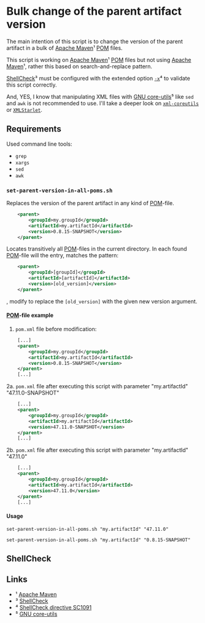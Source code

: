 # Bulk change of the parent artifact version

The main intention of this script is to change the version of the parent artifact in a bulk of [Apache Maven][maven]¹ [POM][maven-pom] files.

This script is working on [Apache Maven][maven]¹ [POM][maven-pom] files but not using [Apache Maven][maven]¹, rather this based on search-and-replace pattern.

[ShellCheck][shellcheck]³ must be configured with the extended option [`-x`][SC1091]⁴ to validate this script correctly.

And, YES, I know that manipulating XML files with [GNU core-utils][core-utils]⁵ like `sed` and `awk` is not recommended to use.
I'll take a deeper look on [`xml-coreutils`][xml-coreutils] or [`XMLStarlet`][xmlstarlet].

## Requirements

Used command line tools:

* `grep`
* `xargs`
* `sed`
* `awk`

### `set-parent-version-in-all-poms.sh`

Replaces the version of the parent artifact in any kind of [POM][maven-pom]-file.

```xml
    <parent>
        <groupId>my.groupId</groupId>
        <artifactId>my.artifactId</artifactId>
        <version>0.8.15-SNAPSHOT</version>
    </parent>
```

Locates transitively all [POM][maven-pom]-files in the current directory.
In each found [POM][maven-pom]-file will the entry,  matches the pattern:

```xml
    <parent>
        <groupId>[groupId]</groupId>
        <artifactId>[artifactId]</artifactId>
        <version>[old_version]</version>
    </parent>
```

, modify to replace the `[old_version]` with the given new version argument.

#### [POM][maven-pom]-file example

1. `pom.xml` file before modification:

```xml
    [...]
    <parent>
        <groupId>my.groupId</groupId>
        <artifactId>my.artifactId</artifactId>
        <version>0.8.15-SNAPSHOT</version>
    </parent>
    [...]
```

2a. `pom.xml` file after executing this script with parameter "my.artifactId" "47.11.0-SNAPSHOT"

```xml
    [...]
    <parent>
        <groupId>my.groupId</groupId>
        <artifactId>my.artifactId</artifactId>
        <version>47.11.0-SNAPSHOT</version>
    </parent>
    [...]
```

2b. `pom.xml` file after executing this script with parameter "my.artifactId" "47.11.0"

```xml
    [...]
    <parent>
        <groupId>my.groupId</groupId>
        <artifactId>my.artifactId</artifactId>
        <version>47.11.0</version>
    </parent>
    [...]
```

#### Usage

`set-parent-version-in-all-poms.sh "my.artifactId" "47.11.0"`

`set-parent-version-in-all-poms.sh "my.artifactId" "0.8.15-SNAPSHOT"`

## ShellCheck

## Links

* ¹ [Apache Maven][maven]
* ³ [ShellCheck][shellcheck]
* ⁴ [ShellCheck directive SC1091][SC1091]
* ⁵ [GNU core-utils][core-utils]

[maven]:https://maven.apache.org
[p2-maven-plugin]:https://github.com/reficio/p2-maven-plugin
[shellcheck]:https://www.shellcheck.net
[SC1091]:https://github.com/koalaman/shellcheck/wiki/SC1091
[maven-pom]:https://maven.apache.org/pom.html#What_is_the_POM
[xml-coreutils]:http://xml-coreutils.sourceforge.net/introduction.html
[core-utils]:https://www.gnu.org/software/coreutils/manual/coreutils.html
[xmlstarlet]:http://xmlstar.sourceforge.net/
